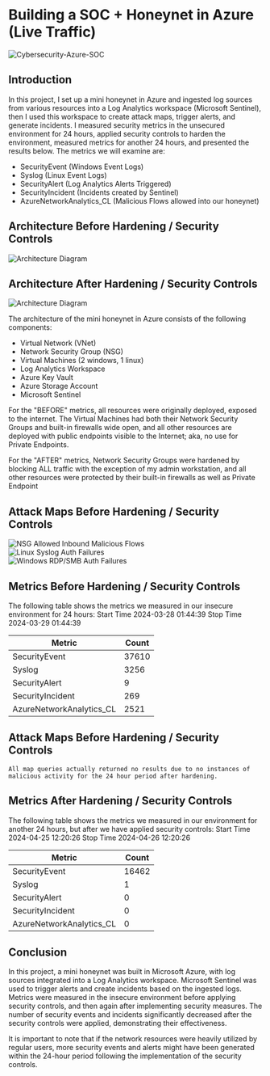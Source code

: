 # Building a SOC + Honeynet in Azure (Live Traffic)
![Cybersecurity-Azure-SOC](https://github.com/oawelewa/Azure-SOC-/assets/132318130/1c6ce36b-aed9-43bd-89e3-453e6e22158e)
## Introduction

In this project, I set up a mini honeynet in Azure and ingested log sources from various resources into a Log Analytics workspace (Microsoft Sentinel), then I used this workspace to create attack maps, trigger alerts, and generate incidents. I measured security metrics in the unsecured environment for 24 hours, applied security controls to harden the environment, measured metrics for another 24 hours, and presented the results below. The metrics we will examine are:

- SecurityEvent (Windows Event Logs)
- Syslog (Linux Event Logs)
- SecurityAlert (Log Analytics Alerts Triggered)
- SecurityIncident (Incidents created by Sentinel)
- AzureNetworkAnalytics_CL (Malicious Flows allowed into our honeynet)

## Architecture Before Hardening / Security Controls
![Architecture Diagram](https://github.com/oawelewa/Azure-SOC-/assets/132318130/4722260f-1829-4de7-a23e-ce3610f3501f)

## Architecture After Hardening / Security Controls
![Architecture Diagram](https://github.com/oawelewa/Azure-SOC-/assets/132318130/077bf2a9-d73d-4a51-99db-450fe0ca1ebd)

The architecture of the mini honeynet in Azure consists of the following components:

- Virtual Network (VNet)
- Network Security Group (NSG)
- Virtual Machines (2 windows, 1 linux)
- Log Analytics Workspace
- Azure Key Vault
- Azure Storage Account
- Microsoft Sentinel

For the "BEFORE" metrics, all resources were originally deployed, exposed to the internet. The Virtual Machines had both their Network Security Groups and built-in firewalls wide open, and all other resources are deployed with public endpoints visible to the Internet; aka, no use for Private Endpoints.

For the "AFTER" metrics, Network Security Groups were hardened by blocking ALL traffic with the exception of my admin workstation, and all other resources were protected by their built-in firewalls as well as Private Endpoint

## Attack Maps Before Hardening / Security Controls
![NSG Allowed Inbound Malicious Flows](https://github.com/oawelewa/Azure-SOC-/assets/132318130/7c297168-a4c0-4afe-8ee6-2ac044e3e834)<br>
![Linux Syslog Auth Failures](https://github.com/oawelewa/Azure-SOC-/assets/132318130/8d317b64-c09b-4125-8a3b-1b710084a45a)<br>
![Windows RDP/SMB Auth Failures](https://github.com/oawelewa/Azure-SOC-/assets/132318130/8e135cd1-30aa-40ec-a009-5c7505fc9522)<br>

## Metrics Before Hardening / Security Controls

The following table shows the metrics we measured in our insecure environment for 24 hours:
Start Time 2024-03-28 01:44:39
Stop Time 2024-03-29 01:44:39

| Metric                   | Count
| ------------------------ | -----
| SecurityEvent            | 37610
| Syslog                   | 3256
| SecurityAlert            | 9
| SecurityIncident         | 269
| AzureNetworkAnalytics_CL | 2521

## Attack Maps Before Hardening / Security Controls

```All map queries actually returned no results due to no instances of malicious activity for the 24 hour period after hardening.```

## Metrics After Hardening / Security Controls

The following table shows the metrics we measured in our environment for another 24 hours, but after we have applied security controls:
Start Time 2024-04-25 12:20:26
Stop Time	2024-04-26 12:20:26

| Metric                   | Count
| ------------------------ | -----
| SecurityEvent            | 16462
| Syslog                   | 1
| SecurityAlert            | 0
| SecurityIncident         | 0
| AzureNetworkAnalytics_CL | 0

## Conclusion

In this project, a mini honeynet was built in Microsoft Azure, with log sources integrated into a Log Analytics workspace. Microsoft Sentinel was used to trigger alerts and create incidents based on the ingested logs. Metrics were measured in the insecure environment before applying security controls, and then again after implementing security measures. The number of security events and incidents significantly decreased after the security controls were applied, demonstrating their effectiveness.

It is important to note that if the network resources were heavily utilized by regular users, more security events and alerts might have been generated within the 24-hour period following the implementation of the security controls.
